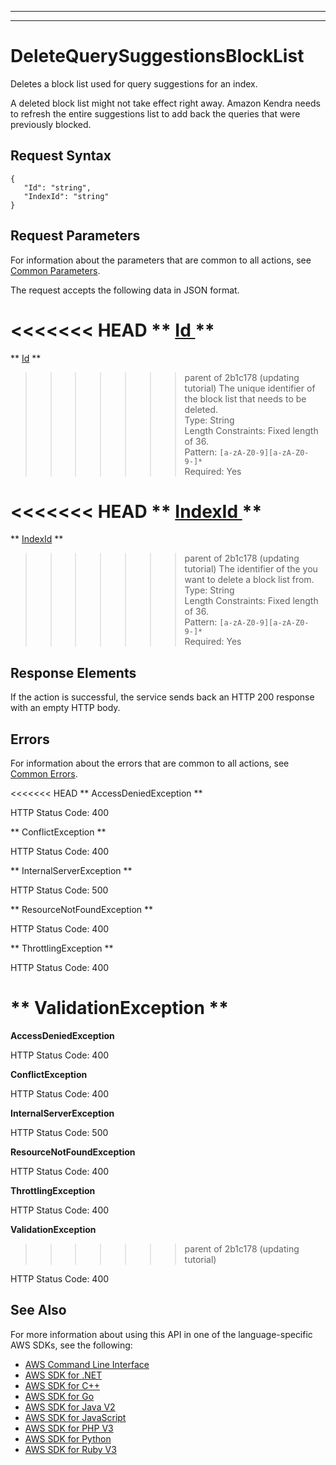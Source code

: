 --------

--------

# DeleteQuerySuggestionsBlockList<a name="API_DeleteQuerySuggestionsBlockList"></a>

Deletes a block list used for query suggestions for an index\.

A deleted block list might not take effect right away\. Amazon Kendra needs to refresh the entire suggestions list to add back the queries that were previously blocked\.

## Request Syntax<a name="API_DeleteQuerySuggestionsBlockList_RequestSyntax"></a>

```
{
   "Id": "string",
   "IndexId": "string"
}
```

## Request Parameters<a name="API_DeleteQuerySuggestionsBlockList_RequestParameters"></a>

For information about the parameters that are common to all actions, see [Common Parameters](CommonParameters.md)\.

The request accepts the following data in JSON format\.

<<<<<<< HEAD
 ** [ Id ](#API_DeleteQuerySuggestionsBlockList_RequestSyntax) **   <a name="Kendra-DeleteQuerySuggestionsBlockList-request-Id"></a>
=======
 ** [Id](#API_DeleteQuerySuggestionsBlockList_RequestSyntax) **   <a name="Kendra-DeleteQuerySuggestionsBlockList-request-Id"></a>
>>>>>>> parent of 2b1c178 (updating tutorial)
The unique identifier of the block list that needs to be deleted\.  
Type: String  
Length Constraints: Fixed length of 36\.  
Pattern: `[a-zA-Z0-9][a-zA-Z0-9-]*`   
Required: Yes

<<<<<<< HEAD
 ** [ IndexId ](#API_DeleteQuerySuggestionsBlockList_RequestSyntax) **   <a name="Kendra-DeleteQuerySuggestionsBlockList-request-IndexId"></a>
=======
 ** [IndexId](#API_DeleteQuerySuggestionsBlockList_RequestSyntax) **   <a name="Kendra-DeleteQuerySuggestionsBlockList-request-IndexId"></a>
>>>>>>> parent of 2b1c178 (updating tutorial)
The identifier of the you want to delete a block list from\.  
Type: String  
Length Constraints: Fixed length of 36\.  
Pattern: `[a-zA-Z0-9][a-zA-Z0-9-]*`   
Required: Yes

## Response Elements<a name="API_DeleteQuerySuggestionsBlockList_ResponseElements"></a>

If the action is successful, the service sends back an HTTP 200 response with an empty HTTP body\.

## Errors<a name="API_DeleteQuerySuggestionsBlockList_Errors"></a>

For information about the errors that are common to all actions, see [Common Errors](CommonErrors.md)\.

<<<<<<< HEAD
 ** AccessDeniedException **   
  
HTTP Status Code: 400

 ** ConflictException **   
  
HTTP Status Code: 400

 ** InternalServerException **   
  
HTTP Status Code: 500

 ** ResourceNotFoundException **   
  
HTTP Status Code: 400

 ** ThrottlingException **   
  
HTTP Status Code: 400

 ** ValidationException **   
=======
 **AccessDeniedException**   
  
HTTP Status Code: 400

 **ConflictException**   
  
HTTP Status Code: 400

 **InternalServerException**   
  
HTTP Status Code: 500

 **ResourceNotFoundException**   
  
HTTP Status Code: 400

 **ThrottlingException**   
  
HTTP Status Code: 400

 **ValidationException**   
>>>>>>> parent of 2b1c178 (updating tutorial)
  
HTTP Status Code: 400

## See Also<a name="API_DeleteQuerySuggestionsBlockList_SeeAlso"></a>

For more information about using this API in one of the language\-specific AWS SDKs, see the following:
+  [ AWS Command Line Interface](https://docs.aws.amazon.com/goto/aws-cli/kendra-2019-02-03/DeleteQuerySuggestionsBlockList) 
+  [ AWS SDK for \.NET](https://docs.aws.amazon.com/goto/DotNetSDKV3/kendra-2019-02-03/DeleteQuerySuggestionsBlockList) 
+  [ AWS SDK for C\+\+](https://docs.aws.amazon.com/goto/SdkForCpp/kendra-2019-02-03/DeleteQuerySuggestionsBlockList) 
+  [ AWS SDK for Go](https://docs.aws.amazon.com/goto/SdkForGoV1/kendra-2019-02-03/DeleteQuerySuggestionsBlockList) 
+  [ AWS SDK for Java V2](https://docs.aws.amazon.com/goto/SdkForJavaV2/kendra-2019-02-03/DeleteQuerySuggestionsBlockList) 
+  [ AWS SDK for JavaScript](https://docs.aws.amazon.com/goto/AWSJavaScriptSDK/kendra-2019-02-03/DeleteQuerySuggestionsBlockList) 
+  [ AWS SDK for PHP V3](https://docs.aws.amazon.com/goto/SdkForPHPV3/kendra-2019-02-03/DeleteQuerySuggestionsBlockList) 
+  [ AWS SDK for Python](https://docs.aws.amazon.com/goto/boto3/kendra-2019-02-03/DeleteQuerySuggestionsBlockList) 
+  [ AWS SDK for Ruby V3](https://docs.aws.amazon.com/goto/SdkForRubyV3/kendra-2019-02-03/DeleteQuerySuggestionsBlockList) 